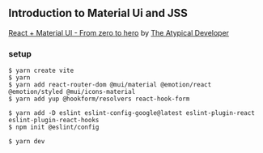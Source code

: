 ## Introduction to Material Ui and JSS

[React + Material UI - From zero to hero](https://www.youtube.com/playlist?list=PLDxCaNaYIuUlG5ZqoQzFE27CUOoQvOqnQ) by [The Atypical Developer](https://www.youtube.com/@theatypicaldeveloper)


### setup
```
$ yarn create vite
$ yarn 
$ yarn add react-router-dom @mui/material @emotion/react @emotion/styled @mui/icons-material
$ yarn add yup @hookform/resolvers react-hook-form

$ yarn add -D eslint eslint-config-google@latest eslint-plugin-react eslint-plugin-react-hooks
$ npm init @eslint/config

$ yarn dev
```